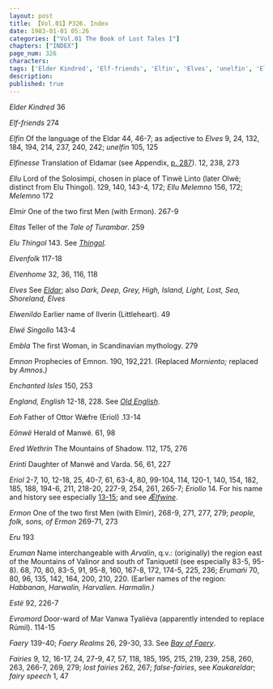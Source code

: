 ```yaml
---
layout: post
title: 【Vol.01】P326. Index
date: 1983-01-01 05:26
categories: ["Vol.01 The Book of Lost Tales I"]
chapters: ["INDEX"]
page_num: 326
characters: 
tags: ['Elder Kindred', 'Elf-friends', 'Elfin', 'Elves', 'unelfin', 'Elfinesse', 'Ellu', 'Ellu Melemno', 'Melemno', 'Elmir', 'Eltas', 'Elu Thingol', 'Elvenfolk', 'Elvenhome', 'Elves', 'Elwenildo', 'Elwë Singollo', 'Embla', 'Emnon', 'Enchanted Isles', 'England, English', 'Eoh', 'Eönwë', 'Ered Wethrin', 'Erinti', 'Eriol', 'Eriollo', 'Ermon', 'Eru', 'Eruman', 'Erumańi', 'Estë', 'Evromord', 'Faery', 'Faery Realms', 'Fairies', 'lost fairies', 'false-fairies', 'fairy speech']
description: 
published: true
---
```


<I>Elder Kindred</I> 36

<I>Elf-friends</I> 274

<I>Elfin</I> Of the language of the Eldar 44, 46-7; as adjective to <I>Elves</I> 9, 24, 132, 184, 194, 214, 237, 240, 242; <I>unelfin</I> 105, 125

<I>Elfinesse</I> Translation of Eldamar (see Appendix, [p. 287]({{site.baseurl}}/vol01-p287)). 12, 238, 273

<I>Ellu</I> Lord of the Solosimpi, chosen in place of Tinwë Linto (later Olwë; distinct from Elu Thingol). 129, 140, 143-4, 172; <I>Ellu Melemno</I> 156, 172; <I>Melemno</I> 172

<I>Elmir</I> One of the two first Men (with Ermon). 267-9

<I>Eltas</I> Teller of the <I>Tale of Turambar</I>. 259

<I>Elu Thingol</I> 143. See <I>[Thingol]({{site.baseurl}}/tags#Thingol)</I>.

<I>Elvenfolk</I> 117-18

<I>Elvenhome</I> 32, 36, 116, 118

<I>Elves</I> See <I>[Eldar]({{site.baseurl}}/tags#Eldar)</I>; also <I>Dark, Deep, Grey, High, Island, Light, Lost, Sea, Shoreland, Elves</I>

<I>Elwenildo</I> Earlier name of Ilverin (Littleheart). 49

<I>Elwë Singollo</I> 143-4

<I>Embla</I> The first Woman, in Scandinavian mythology. 279

<I>Emnon</I> Prophecies of Emnon. 190, 192,221. (Replaced <I>Morniento;</I> replaced by <I>Amnos.)</I>

<I>Enchanted Isles</I> 150, 253

<I>England, English</I> 12-18, 228. See <I>[Old English]({{site.baseurl}}/tags#Old%20English)</I>.

<I>Eoh</I> Father of Ottor Wǽfre (Eriol) .13-14

<I>Eönwë</I> Herald of Manwë. 61, 98

<I>Ered Wethrin</I> The Mountains of Shadow. 112, 175, 276

<I>Erinti</I> Daughter of Manwë and Varda. 56, 61, 227

<I>Eriol</I> 2-7, 10, 12-18, 25, 40-7, 61, 63-4, 80, 99-104, 114, 120-1, 140, 154, 182, 185, 188, 194-6, 211, 218-20, 227-9, 254, 261, 265-7; <I>Eriollo</I> 14. For his name and history see especially [13-15]({{site.baseurl}}/vol01-p13); and see <I>[Ǽlfwine]({{site.baseurl}}/tags#Ǽlfwine)</I>.

<I>Ermon</I> One of the two first Men (with Elmir), 268-9, 271, 277, 279; <I>people, folk, sons, of Ermon</I> 269-71, 273

<I>Eru</I> 193

<I>Eruman</I> Name interchangeable with <I>Arvalin</I>, q.v.: (originally) the region east of the Mountains of Valinor and south of Taniquetil (see especially 83-5, 95-8). 68, 70, 80, 83-5, 91, 95-8, 160, 167-8, 172, 174-5, 225, 236; <I>Erumańi</I> 70, 80, 96, 135, 142, 164, 200, 210, 220. (Earlier names of the region: <I>Habbanan, Harwalin, Harvalien. Harmalin.)</I>

<I>Estë</I> 92, 226-7

<I>Evromord</I> Door-ward of Mar Vanwa Tyaliéva (apparently intended to replace Rúmil). 114-15

<I>Faery</I> 139-40; <I>Faery Realms</I> 26, 29-30, 33. See <I>[Bay of Faery]({{site.baseurl}}/tags#Bay%20of%20Faery)</I>.

<I>Fairies</I> 9, 12, 16-17, 24, 27-9, 47, 57, 118, 185, 195, 215, 219, 239, 258, 260, 263, 266-7, 269, 279; <I>lost fairies</I> 262, 267; <I>false-fairies</I>, see <I>Kaukareldar</I>; <I>fairy speech</I> 1, 47

